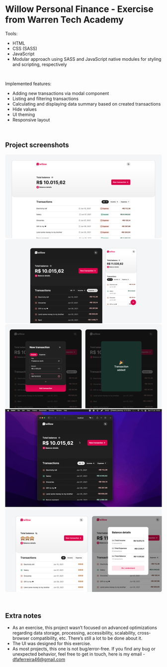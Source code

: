 # Willow Personal Finance - Exercise from Warren Tech Academy

Tools:

- HTML
- CSS (SASS)
- JavaScript
- Modular approach using SASS and JavaScript native modules for styling and scripting, respectively

<br>

Implemented features:

- Adding new transactions via modal component
- Listing and filtering transactions
- Calculating and displaying data summary based on created transactions
- Hide values
- UI theming
- Responsive layout

<br>

## Project screenshots

<img src=".github/project-screenshot-1.png"><br>
<img src=".github/project-screenshot-2.png"><br>
<img src=".github/project-screenshot-3.png"><br>
<img src=".github/add-new-transaction.gif"><br>
<img src=".github/project-screenshot-4.png"><br>

<br>

## Extra notes

- As an exercise, this project wasn’t focused on advanced optimizations regarding data storage, processing, accessibility, scalability, cross-browser compatibility, etc. There’s still a lot to be done about it.
- The UI was designed for this exercise.
- As most projects, this one is not bug/error-free. If you find any bug or unexpected behavior, feel free to get in touch, here is my email - dfaferreira46@gmail.com
